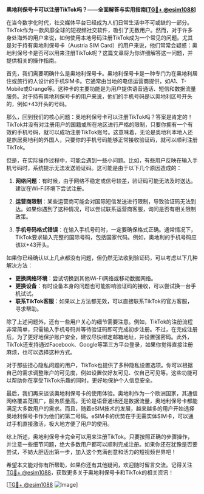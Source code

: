 **奥地利保号卡可以注册TikTok吗？——全面解答与实用指南[[TG💪+ @esim1088](https://t.me/s/esim1088)]**

在当今数字化时代，社交媒体平台已经成为人们日常生活中不可或缺的一部分。TikTok作为一款风靡全球的短视频社交软件，吸引了无数用户。然而，对于许多身处海外的用户来说，如何使用本地号码注册TikTok成为一个常见的问题。尤其是对于持有奥地利保号卡（Austria SIM Card）的用户来说，他们常常会疑惑：奥地利保号卡是否可以用来注册TikTok呢？这篇文章将为你详细解答这一问题，并提供相关的操作指南。

首先，我们需要明确什么是奥地利保号卡。奥地利保号卡是一种专门为在奥地利居住或旅行的人设计的手机SIM卡。它通常由当地的电信运营商提供，如A1、T-Mobile或Orange等。这种卡的主要功能是为用户提供语音通话、短信和数据流量服务。对于持有奥地利保号卡的用户来说，他们的手机号码是以奥地利区号开头的，例如+43开头的号码。

那么，回到我们的核心问题：奥地利保号卡可以注册TikTok吗？答案是肯定的！TikTok并没有对注册用户的国籍或所在地区进行严格的限制，只要你拥有一个有效的手机号码，就可以成功注册TikTok账号。这意味着，无论是奥地利本地人还是旅居奥地利的外国人，只要你的手机号码能够正常接收验证码，就可以顺利注册TikTok。

但是，在实际操作过程中，可能会遇到一些小问题。比如，有些用户反映在输入手机号码时，系统提示无法发送验证码。这可能是由于以下几个原因造成的：

1. **网络问题**：有时候，由于网络不稳定或信号较差，验证码可能无法及时送达。建议在Wi-Fi环境下尝试注册。
   
2. **运营商限制**：某些运营商可能会对国际短信发送进行限制，导致验证码无法到达。如果你遇到了这种情况，可以尝试联系运营商客服，询问是否有相关限制政策。

3. **手机号码格式错误**：在输入手机号码时，一定要确保格式正确。通常情况下，TikTok要求输入完整的国际号码，包括国家代码。例如，奥地利的手机号码应该以+43开头。

如果你已经确认以上几点都没有问题，但仍然无法收到验证码，可以考虑以下几种解决方法：

- **更换网络环境**：尝试切换到其他Wi-Fi网络或移动数据网络。
- **更换设备**：有时设备本身的问题也可能影响验证码的接收，可以尝试换一台手机试试。
- **联系TikTok客服**：如果以上方法都无效，可以直接联系TikTok的官方客服，寻求帮助。

除了上述问题外，还有一些用户关心的细节需要注意。例如，TikTok的注册流程非常简单，只需输入手机号码并等待验证码即可完成初步注册。不过，在完成注册后，为了更好地保护账户安全，建议尽快绑定邮箱地址，并设置强密码。此外，TikTok还支持通过Facebook、Google等第三方平台登录，如果你觉得直接注册麻烦，也可以选择这种方式。

对于那些担心隐私问题的用户，TikTok也提供了多种隐私设置选项。你可以根据自己的需求调整账户的可见度，例如设置仅好友可见、仅自己可见等。这些功能可以帮助你在享受TikTok乐趣的同时，更好地保护个人信息安全。

最后，我们再来谈谈奥地利保号卡的使用体验。奥地利作为一个欧洲国家，其通信网络覆盖范围广，服务质量高。无论是语音通话还是数据流量，奥地利保号卡都能满足大多数用户的需求。而且，随着eSIM技术的发展，越来越多的用户开始选择奥地利保号卡作为他们的第二号码。eSIM卡的优势在于无需实体SIM卡，可以通过手机直接激活，极大地方便了用户的使用。

综上所述，奥地利保号卡完全可以用来注册TikTok。只要按照正确的步骤操作，并注意一些细节问题，绝大多数用户都可以顺利完成注册。如果你还在犹豫是否要尝试，不妨大胆迈出第一步，加入这个充满创意和活力的短视频世界吧！

希望本文能对你有所帮助，如果你还有其他疑问，欢迎随时留言交流。记得关注[TG💪+ @esim1088](https://t.me/s/esim1088)，获取更多关于奥地利保号卡和TikTok的相关资讯！ 

[[TG💪+ @esim1088](https://t.me/s/esim1088) ![Image](https://i.postimg.cc/4NQfJmqS/Snipaste-2025-05-13-00-14-12.png)]